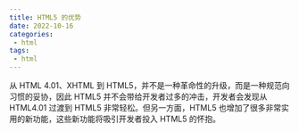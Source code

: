 ```yaml
---
title: HTML5 的优势
date: 2022-10-16
categories:
 - html
tags:
 - html
---
```


从 HTML 4.01、XHTML 到 HTML5，并不是一种革命性的升级，而是一种规范向习惯的妥协，因此 HTML5 并不会带给开发者过多的冲击，开发者会发现从 HTML4.01 过渡到 HTML5 非常轻松。但另一方面，HTML5 也增加了很多非常实用的新功能，这些新功能将吸引开发者投入 HTML5 的怀抱。